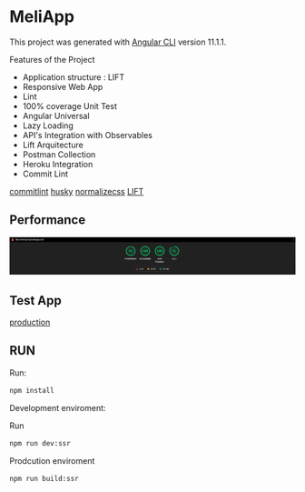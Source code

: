 # MeliApp

This project was generated with [Angular CLI](https://github.com/angular/angular-cli) version 11.1.1.

Features of the Project

- Application structure : LIFT
- Responsive Web App
- Lint
- 100% coverage Unit Test
- Angular Universal
- Lazy Loading
- API's Integration with Observables
- Lift Arquitecture
- Postman Collection
- Heroku Integration
- Commit Lint

[commitlint](https://commitlint.js.org/#/)
[husky](https://www.npmjs.com/package/husky)
[normalizecss](https://necolas.github.io/normalize.css/)
[LIFT](https://angular.io/guide/styleguide#lift)

## Performance

![Lighthouse REPORT](./src/assets/stats.PNG)

## Test App

[production](https://meli-app-ng.herokuapp.com)

## RUN

Run:

```bash
npm install
```

Development enviroment:

Run

```bash
npm run dev:ssr
```

Prodcution enviroment

```bash
npm run build:ssr
```
